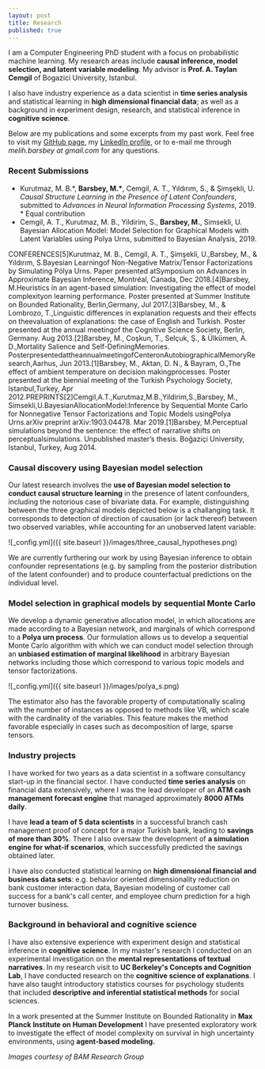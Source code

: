 ```yaml
---
layout: post
title: Research
published: true
---
```



I am a Computer Engineering PhD student with a focus on probabilistic machine learning. My research areas include **causal inference, model selection, and latent variable modeling**. My advisor is **Prof. A. Taylan Cemgil** of Bogazici University, Istanbul. 

I also have industry experience as a data scientist in **time series analysis** and statistical learning in **high dimensional financial data**; as well as a background in experiment design, research, and statistical inference in **cognitive science**.

Below are my publications and some excerpts from my past work. Feel free to visit my <a href="github.com/mbarsbey">GitHub page</a>, my <a href="www.linkedin.com/in/melih-barsbey">LinkedIn profile</a>, or to e-mail me through _melih.barsbey at gmail.com_ for any questions.


### Recent Submissions

- Kurutmaz, M. B.\*, **Barsbey, M.\***, Cemgil, A. T., Yıldırım, S., & Şimşekli, U. _Causal Structure Learning in the Presence of Latent Confounders_, submitted to _Advances in Neural Information Processing Systems_, 2019. \* Equal contribution
- Cemgil, A. T., Kurutmaz, M. B., Yildirim, S., **Barsbey, M.**, Simsekli, U. Bayesian Allocation Model: Model Selection for Graphical Models with Latent Variables using Polya Urns, submitted to Bayesian Analysis, 2019.

CONFERENCES[5]Kurutmaz, M. B., Cemgil, A. T., Şimşekli, U.,Barsbey, M., & Yıldırım, S.Bayesian Learningof Non-Negative Matrix/Tensor Factorizations by Simulating Pólya Urns. Paper presented atSymposium on Advances in Approximate Bayesian Inference, Montréal, Canada, Dec 2018.[4]Barsbey, M.Heuristics in an agent-based simulation: Investigating the effect of model complexityon learning performance. Poster presented at Summer Institute on Bounded Rationality, Berlin,Germany, Jul 2017.[3]Barsbey, M., & Lombrozo, T.,Linguistic differences in explanation requests and their effects on theevaluation of explanations: the case of English and Turkish. Poster presented at the annual meetingof the Cognitive Science Society, Berlin, Germany. Aug 2013.[2]Barsbey, M., Coşkun, T., Selçuk, Ş., & Ülkümen, A. D.,Mortality Salience and Self-DefiningMemories. PosterpresentedattheannualmeetingofCenteronAutobiographicalMemoryResearch,Aarhus, Jun 2013.[1]Barsbey, M., Aktan, D. N., & Bayram, O.,The effect of ambient temperature on decision makingprocesses. Poster presented at the biennial meeting of the Turkish Psychology Society, Istanbul,Turkey, Apr 2012.PREPRINTS[2]Cemgil,A.T.,Kurutmaz,M.B.,Yildirim,S.,Barsbey, M., Simsekli,U.BayesianAllocationModel:Inference by Sequential Monte Carlo for Nonnegative Tensor Factorizations and Topic Models usingPolya Urns.arXiv preprint arXiv:1903.04478. Mar 2019.[1]Barsbey, M.Perceptual simulations beyond the sentence: the effect of narrative shifts on perceptualsimulations. Unpublished master’s thesis. Boğaziçi University, Istanbul, Turkey, Aug 2014.


### Causal discovery using Bayesian model selection

Our latest research involves the **use of Bayesian model selection to conduct causal structure learning** in the presence of latent confounders, including the notorious case of bivariate data. For example, distinguishing between the three graphical models depicted below is a challanging task. It corresponds to detection of direction of causation (or lack thereof) between two observed variables, while accounting for an unobserved latent variable:

![_config.yml]({{ site.baseurl }}/images/three_causal_hypotheses.png)

We are currently furthering our work by using Bayesian inference to obtain confounder representations (e.g. by sampling from the posterior distribution of the latent confounder) and to produce counterfactual predictions on the individual level.

### Model selection in graphical models by sequential Monte Carlo

We develop a dynamic generative allocation model, in which allocations are made according to a Bayesian network, and marginals of which correspond to a **Polya urn process**. Our formulation allows us to develop a sequential Monte Carlo algorithm with which we can conduct model selection through an **unbiased estimation of marginal likelihood** in arbitrary Bayesian networks including those which correspond to various topic models and tensor factorizations. 

![_config.yml]({{ site.baseurl }}/images/polya_s.png)

The estimator also has the favorable property of computationally scaling with the number of instances as opposed to methods like VB, which scale with the cardinality of the variables. This feature makes the method favorable especially in cases such as decomposition of large, sparse tensors.

### Industry projects

I have worked for two years as a data scientist in a software consultancy start-up in the financial sector. I have conducted **time series analysis** on financial data extensively, where I was the lead developer of an **ATM cash management forecast engine** that managed approximately **8000 ATMs daily**. 

I have **lead a team of 5 data scientists** in a successful branch cash management proof of concept for a major Turkish bank, leading to **savings of more than 30%**. There I also oversaw the development of **a simulation engine for what-if scenarios**, which successfully predicted the savings obtained later. 

I have also conducted statistical learning on **high dimensional financial and business data sets**: e.g.  behavior oriented dimensionality reduction on bank customer interaction data, Bayesian modeling of customer call success for a bank's call center, and employee churn prediction for a high turnover business.

### Background in behavioral and cognitive science

I have also extensive experience with experiment design and statistical inference in **cognitive science**. In my master's research I conducted on an experimental investigation on the **mental representations of textual narratives**. In my research visit to **UC Berkeley's Concepts and Cognition Lab**, I have conducted research on the **cognitive science of explanations**. I have also taught introductory statistics courses for psychology students that included **descriptive and inferential statistical methods** for social sciences.

In a work presented at the Summer Institute on Bounded Rationality in **Max Planck Institute on Human Development** I have presented exploratory work to investigate the effect of model complexity on survival in high uncertainty environments, using **agent-based modeling.**



_Images courtesy of BAM Research Group_
